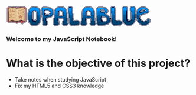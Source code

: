 ![Opalablue logo with pixel art book](https://github.com/Opalablue/JavaScript-Notebook/blob/main/resources/img/logo_tiny.png?raw=true)
### Welcome to my JavaScript Notebook!

# What is the objective of this project?
- Take notes when studying JavaScript
- Fix my HTML5 and CSS3 knowledge
